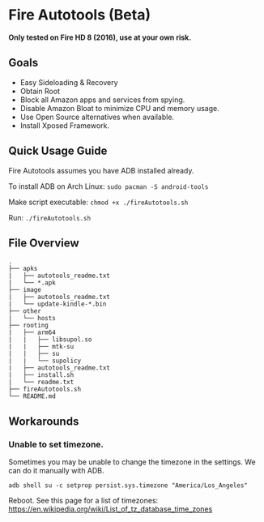 # Fire Autotools (Beta)
**Only tested on Fire HD 8 (2016), use at your own risk.**

## Goals
* Easy Sideloading & Recovery
* Obtain Root
* Block all Amazon apps and services from spying.
* Disable Amazon Bloat to minimize CPU and memory usage.
* Use Open Source alternatives when available.
* Install Xposed Framework.

## Quick Usage Guide
Fire Autotools assumes you have ADB installed already.

To install ADB on Arch Linux: ```sudo pacman -S android-tools```

Make script executable: ```chmod +x ./fireAutotools.sh```

Run: ```./fireAutotools.sh```

## File Overview
```
.
├── apks
|   ├── autotools_readme.txt
|   └── *.apk
├── image
|   ├── autotools_readme.txt
|   └── update-kindle-*.bin
├── other
|   └── hosts
├── rooting
|   ├── arm64
|   |   ├── libsupol.so
|   |   ├── mtk-su
|   |   ├── su
|   |   └── supolicy
|   ├── autotools_readme.txt
|   ├── install.sh
|   └── readme.txt
├── fireAutotools.sh
└── README.md
```

## Workarounds
### Unable to set timezone.
Sometimes you may be unable to change the timezone in the settings. We can do it manually with ADB.

```adb shell su -c setprop persist.sys.timezone "America/Los_Angeles"```

Reboot. See this page for a list of timezones: https://en.wikipedia.org/wiki/List_of_tz_database_time_zones